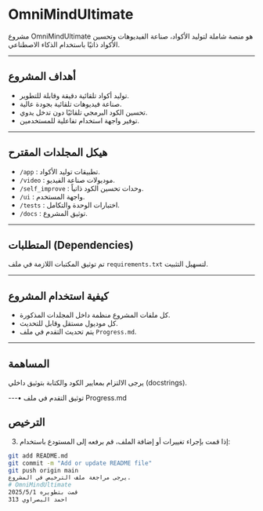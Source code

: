 # OmniMindUltimate

مشروع OmniMindUltimate هو منصة شاملة لتوليد الأكواد، صناعة الفيديوهات وتحسين الأكواد ذاتيًا باستخدام الذكاء الاصطناعي.

---

## أهداف المشروع

- توليد أكواد تلقائية دقيقة وقابلة للتطوير.
- صناعة فيديوهات تلقائية بجودة عالية.
- تحسين الكود البرمجي تلقائيًا دون تدخل يدوي.
- توفير واجهة استخدام تفاعلية للمستخدمين.

---

## هيكل المجلدات المقترح

- `/app` : تطبيقات توليد الأكواد.
- `/video` : موديولات صناعة الفيديو.
- `/self_improve` : وحدات تحسين الكود ذاتياً.
- `/ui` : واجهة المستخدم.
- `/tests` : اختبارات الوحدة والتكامل.
- `/docs` : توثيق المشروع.

---

## المتطلبات (Dependencies)

تم توثيق المكتبات اللازمة في ملف `requirements.txt` لتسهيل التثبيت.

---

## كيفية استخدام المشروع

- كل ملفات المشروع منظمة داخل المجلدات المذكورة.
- كل موديول مستقل وقابل للتحديث.
- يتم تحديث التقدم في ملف `Progress.md`.

---

## المساهمة

يرجى الالتزام بمعايير الكود والكتابة بتوثيق داخلي (docstrings).

---• توثيق التقدم في ملف Progress.md

## الترخيص

3. إذا قمت بإجراء تغييرات أو إضافة الملف، قم برفعه إلى المستودع باستخدام:

```bash
git add README.md
git commit -m "Add or update README file"
git push origin main
يرجى مراجعة ملف الترخيص في المشروع.
# OmniMindUltimate
قمت بتطويره 2025/5/1
احمد البصراوي 313
